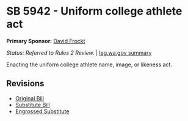 # SB 5942 - Uniform college athlete act
**Primary Sponsor:** [David Frockt](/person/leg/david.frockt.md)

*Status: Referred to Rules 2 Review.* | [leg.wa.gov summary](https://app.leg.wa.gov/billsummary?BillNumber=5942&Year=2021)

Enacting the uniform college athlete name, image, or likeness act.

## Revisions
* [Original Bill](1/)
* [Substitute Bill](S/)
* [Engrossed Substitute](S.E/)